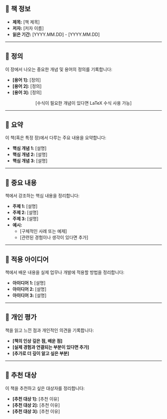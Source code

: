 ## 📖 책 정보

- **제목:** [책 제목]
- **저자:** [저자 이름]
- **읽은 기간:** [YYYY.MM.DD] - [YYYY.MM.DD]

---

## 📌 정의

이 장에서 나오는 중요한 개념 및 용어의 정의를 기록합니다:

- **[용어 1]:** [정의]
- **[용어 2]:** [정의]
- **[용어 3]:** [정의]

$$
\text{[수식이 필요한 개념이 있다면 LaTeX 수식 사용 가능]}
$$

---

## 📌 요약

이 책(혹은 특정 장)에서 다루는 주요 내용을 요약합니다:

- **핵심 개념 1:** [설명]
- **핵심 개념 2:** [설명]
- **핵심 개념 3:** [설명]

---

## 📌 중요 내용

책에서 강조하는 핵심 내용을 정리합니다:

- **주제 1:** [설명]
- **주제 2:** [설명]
- **주제 3:** [설명]
- **예시:**  
  - [구체적인 사례 또는 예제]  
  - [관련된 경험이나 생각이 있다면 추가]  

---

## 📌 적용 아이디어

책에서 배운 내용을 실제 업무나 개발에 적용할 방법을 정리합니다:

- **아이디어 1:** [설명]
- **아이디어 2:** [설명]
- **아이디어 3:** [설명]

---

## 📌 개인 평가

책을 읽고 느낀 점과 개인적인 의견을 기록합니다:

- **[책의 인상 깊은 점, 배운 점]**
- **[실제 경험과 연결되는 부분이 있다면 추가]**
- **[추가로 더 깊이 알고 싶은 부분]**

---

## 📌 추천 대상

이 책을 추천하고 싶은 대상자를 정리합니다:

- **[추천 대상 1]:** [추천 이유]
- **[추천 대상 2]:** [추천 이유]
- **[추천 대상 3]:** [추천 이유]
